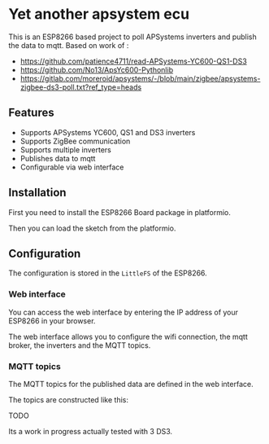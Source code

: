 # Yet another apsystem ecu

This is an ESP8266 based project to poll APSystems inverters and publish the data to mqtt.
Based on work of :  
- https://github.com/patience4711/read-APSystems-YC600-QS1-DS3
- https://github.com/No13/ApsYc600-Pythonlib
- https://gitlab.com/moreroid/apsystems/-/blob/main/zigbee/apsystems-zigbee-ds3-poll.txt?ref_type=heads

## Features

- Supports APSystems YC600, QS1 and DS3 inverters
- Supports ZigBee communication
- Supports multiple inverters
- Publishes data to mqtt
- Configurable via web interface

## Installation

First you need to install the ESP8266 Board package in platformio.

Then you can load the sketch from the platformio.

## Configuration

The configuration is stored in the `LittleFS` of the ESP8266.

### Web interface

You can access the web interface by entering the IP address of your ESP8266 in your browser.

The web interface allows you to configure the wifi connection, the mqtt broker, the inverters and the MQTT topics.

### MQTT topics

The MQTT topics for the published data are defined in the web interface.

The topics are constructed like this:

TODO



Its a work in progress actually tested with 3 DS3.




